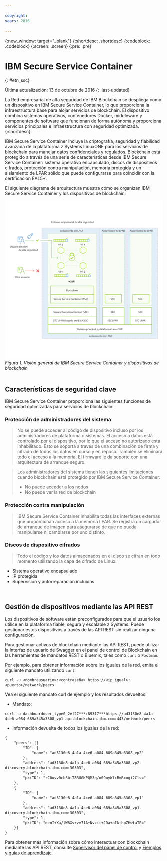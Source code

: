 ```yaml
---

copyright:
years: 2016

---
```


{:new_window: target="_blank"}
{:shortdesc: .shortdesc}
{:codeblock: .codeblock}
{:screen: .screen}
{:pre: .pre}


# IBM Secure Service Container
{: #etn_ssc}

Última actualización: 13 de octubre de 2016
{: .last-updated}

La Red empresarial de alta seguridad de IBM Blockchain se despliega como un dispositivo en IBM Secure Service Container, lo que proporciona la infraestructura base para alojar servicios de blockchain. El dispositivo combina sistemas operativos, contenedores Docker, middleware y componentes de software que funcionan de forma autónoma y proporciona servicios principales e infraestructura con seguridad optimizada.
{:shortdesc}

IBM Secure Service Container incluye la criptografía, seguridad y fiabilidad avanzada de la plataforma z Systems LinuxONE para los servicios de blockchain para manejar datos confidenciales y regulados. Blockchain está protegido a través de una serie de características desde IBM Secure Service Container: sistema operativo encapsulado, discos de dispositivos cifrados, protección contra manipulación, memoria protegida y un aislamiento de LPAR sólido que puede configurarse para coincidir con la certificación EAL5+.

El siguiente diagrama de arquitectura muestra cómo se organizan IBM Secure Service Container y los dispositivos de blockchain:

![Diagrama de arquitectura](images/Architecture_HSBN_SSC.png "IBM Secure Service Container y dispositivos de blockchain")
*Figura 1. Visión general de IBM Secure Service Container y dispositivos de blockchain*
<br><br>
## Características de seguridad clave
IBM Secure Service Container proporciona las siguientes funciones de seguridad optimizadas para servicios de blockchain:  

### Protección de administradores del sistema
>No se puede acceder al código de dispositivo incluso por los administradores de plataforma o sistemas.  El acceso a datos está controlado por el dispositivo, por lo que el acceso no autorizado está inhabilitado.  Esto se soporta a través de una combinación de firma y cifrado de todos los datos en curso y en reposo. También se eliminará todo el acceso a la memoria. El firmware le da soporte con una arquitectura de arranque seguro.

>Los administradores del sistema tienen las siguientes limitaciones cuando blockchain está protegido por IBM Secure Service Container:
>* No puede acceder a los nodos
>* No puede ver la red de blockchain

### Protección contra manipulación  
>IBM Secure Service Container inhabilita todas las interfaces externas que proporcionan acceso a la memoria LPAR. Se registra un cargador de arranque de imagen para asegurarse de que no pueda manipularse ni cambiarse por uno distinto.

### Discos de dispositivo cifrados
>Todo el código y los datos almacenados en el disco se cifran en todo momento utilizando la capa de cifrado de Linux:  
- Sistema operativo encapsulado
- IP protegida
- Supervisión y autorreparación incluidas  
<br>

## Gestión de dispositivos mediante las API REST
Los dispositivos de software están preconfigurados para que el usuario los utilice en la plataforma fiable, segura y escalable z Systems. Puede gestionar estos dispositivos a través de las API REST sin realizar ninguna configuración.

Para gestionar activos de blockchain mediante las API REST, puede utilizar la interfaz de usuario de Swagger en el panel de control de Blockchain en las herramientas de mandatos REST o Bluemix, tales como `curl` o `Postman`.

Por ejemplo, para obtener información sobre los iguales de la red, emita el siguiente mandato utilizando `curl`:
```
curl -u <nombreusuario>:<contraseña> https://<ip_igual>:<puerto>/network/peers
```
Vea el siguiente mandato curl de ejemplo y los resultados devueltos:
* Mandato:
```
curl -u dashboarduser_type0_2ef27***:89317***https://ad3130e8-4a1a-4ce6-a084-689a345a3308_vp1-api.blockchain.ibm.com:443/network/peers
```
* Información devuelta de todos los iguales de la red:
```
{
	"peers": [{
		"ID": {
			"name": "ad3130e8-4a1a-4ce6-a084-689a345a3308_vp2"
		},
		"address": "ad3130e8-4a1a-4ce6-a084-689a345a3308_vp2-discovery.blockchain.ibm.com:30303",
		"type": 1,
		"pkiID": "rC0uvv0cbSbiT8RUGKPQM3q/o09oyWlcBmRxogi2Cls="
	},
	{
		"ID": {
			"name": "ad3130e8-4a1a-4ce6-a084-689a345a3308_vp1"
		},
		"address": "ad3130e8-4a1a-4ce6-a084-689a345a3308_vp1-discovery.blockchain.ibm.com:30303",
		"type": 1,
		"pkiID": "oeoI+Xa/lW8Xvrvv71A+Nvzit+JDa+oIkthpZHwfaTE="
	}]
}
```
Para obtener más información sobre cómo interactuar con blockchain mediante las API REST, consulte [Supervisor del panel de control](https://new-console.ng.bluemix.net/docs/services/blockchain/ibmblockchainmonitor.html) y [Ejemplos y guías de aprendizaje](https://new-console.ng.bluemix.net/docs/services/blockchain/ibmblockchain_tutorials.html).
